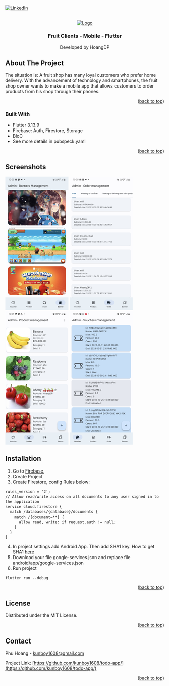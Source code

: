 <a name="readme-top"></a>
[![LinkedIn][linkedin-shield]][linkedin-url]



<!-- PROJECT LOGO -->
<br />
<div align="center">
  <a href="https://github.com/othneildrew/Best-README-Template">
    <img src="https://github.com/othneildrew/Best-README-Template/blob/master/images/logo.png" alt="Logo" width="80" height="80">
  </a>

  <h3 align="center">Fruit Clients - Mobile - Flutter</h3>

  <p align="center">
    Developed by HoangDP
  </p>
</div>




<!-- ABOUT THE PROJECT -->
## About The Project

The situation is: A fruit shop has many loyal customers who prefer home delivery. With the advancement of technology and smartphones, the fruit shop owner wants to make a mobile app that allows customers to order products from his shop through their phones.

<p align="right">(<a href="#readme-top">back to top</a>)</p>



### Built With

* Flutter 3.13.9
* Firebase: Auth, Firestore, Storage
* BloC
* See more details in pubspeck.yaml

<p align="right">(<a href="#readme-top">back to top</a>)</p>

## Screenshots

<img src="resource_readme/1.jpg" alt="1" width=200/> <img src="resource_readme/2.jpg" alt="2" width=200/> <img src="resource_readme/3.jpg" alt="3" width=200/> <img src="resource_readme/4.jpg" alt="4" width=200/>


<!-- Installation -->
## Installation

1. Go to <a href="https://console.firebase.google.com/">Firebase</a>,
2. Create Project
3. Create Firestore, config Rules below:
```
rules_version = '2';
// Allow read/write access on all documents to any user signed in to the application
service cloud.firestore {
  match /databases/{database}/documents {
    match /{document=**} {
      allow read, write: if request.auth != null;
    }
  }
}
```
4. In project settings add Android App. Then add SHA1 key. How to get SHA1 <a href="https://developers.google.com/android/guides/client-auth">here</a>
5. Download your file google-services.json and replace file android/app/google-services.json
6. Run project
```
flutter run --debug
```
<p align="right">(<a href="#readme-top">back to top</a>)</p>

<!-- LICENSE -->
## License

Distributed under the MIT License.

<p align="right">(<a href="#readme-top">back to top</a>)</p>

<!-- CONTACT -->
## Contact

Phu Hoang - kunboy1608@gmail.com

Project Link: [https://github.com/kunboy1608/todo-app/](https://github.com/kunboy1608/todo-app/)

<p align="right">(<a href="#readme-top">back to top</a>)</p>


<!-- MARKDOWN LINKS & IMAGES -->
<!-- https://www.markdownguide.org/basic-syntax/#reference-style-links -->
[linkedin-shield]: https://img.shields.io/badge/-LinkedIn-black.svg?style=for-the-badge&logo=linkedin&colorB=555
[linkedin-url]: https://www.linkedin.com/in/phu-hoang-046993236/
[product-screenshot]: images/open-api-3-user.png

